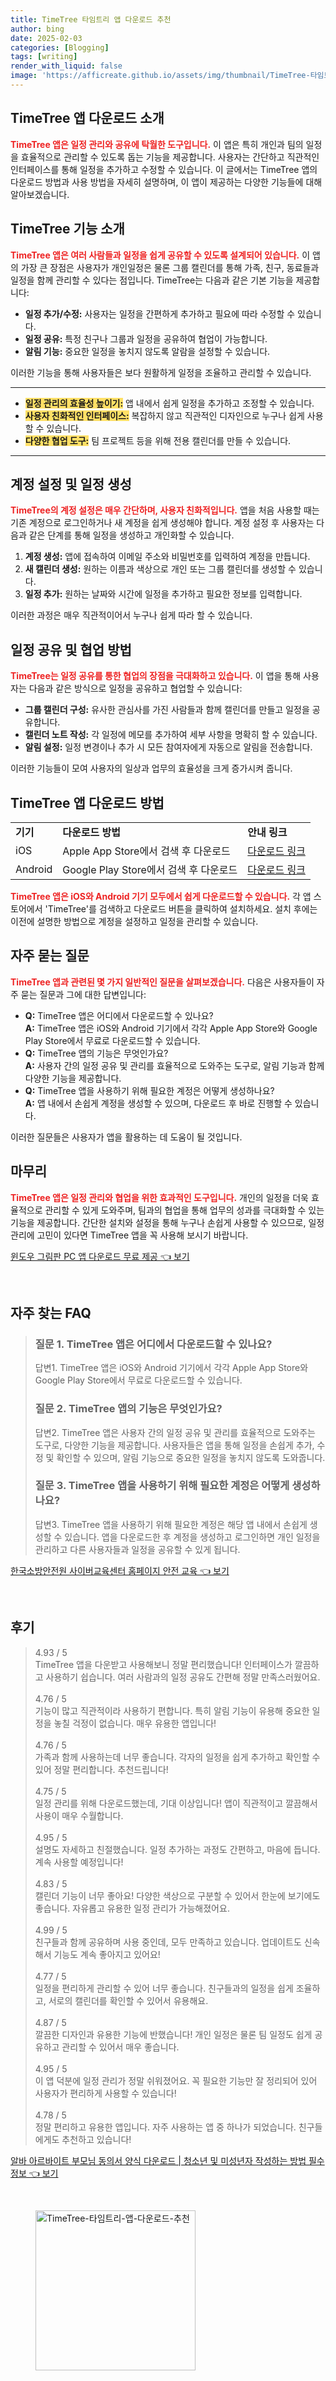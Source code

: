 ```yaml
---
title: TimeTree 타임트리 앱 다운로드 추천
author: bing
date: 2025-02-03
categories: [Blogging]
tags: [writing]
render_with_liquid: false
image: 'https://afficreate.github.io/assets/img/thumbnail/TimeTree-타임트리-앱-다운로드-추천.webp'
---
```



<h2 id='TimeTree앱다운로드소개'>TimeTree 앱 다운로드 소개</h2>

<p><b><span style="color: #ee2323;">TimeTree 앱은 일정 관리와 공유에 탁월한 도구입니다.</span></b> 이 앱은 특히 개인과 팀의 일정을 효율적으로 관리할 수 있도록 돕는 기능을 제공합니다. 사용자는 간단하고 직관적인 인터페이스를 통해 일정을 추가하고 수정할 수 있습니다. 이 글에서는 TimeTree 앱의 다운로드 방법과 사용 방법을 자세히 설명하며, 이 앱이 제공하는 다양한 기능들에 대해 알아보겠습니다. </p>

<h2 id='TimeTree기능소개'>TimeTree 기능 소개</h2>

<p><b><span style="color: #ee2323;">TimeTree 앱은 여러 사람들과 일정을 쉽게 공유할 수 있도록 설계되어 있습니다.</span></b> 이 앱의 가장 큰 장점은 사용자가 개인일정은 물론 그룹 캘린더를 통해 가족, 친구, 동료들과 일정을 함께 관리할 수 있다는 점입니다. TimeTree는 다음과 같은 기본 기능을 제공합니다: 
<ul>
    <li><b>일정 추가/수정:</b> 사용자는 일정을 간편하게 추가하고 필요에 따라 수정할 수 있습니다.</li>
    <li><b>일정 공유:</b> 특정 친구나 그룹과 일정을 공유하여 협업이 가능합니다.</li>
    <li><b>알림 기능:</b> 중요한 일정을 놓치지 않도록 알람을 설정할 수 있습니다.</li>
</ul>
이러한 기능을 통해 사용자들은 보다 원활하게 일정을 조율하고 관리할 수 있습니다.</p>

<hr />

<ul>
    <li><b><span style="background-color: #ffe066;">일정 관리의 효율성 높이기:</span></b> 앱 내에서 쉽게 일정을 추가하고 조정할 수 있습니다.</li>
    <li><b><span style="background-color: #ffe066;">사용자 친화적인 인터페이스:</span></b> 복잡하지 않고 직관적인 디자인으로 누구나 쉽게 사용할 수 있습니다.</li>
    <li><b><span style="background-color: #ffe066;">다양한 협업 도구:</span></b> 팀 프로젝트 등을 위해 전용 캘린더를 만들 수 있습니다.</li>
</ul>

<hr />

<h2 id='계정설정'>계정 설정 및 일정 생성</h2>

<p><b><span style="color: #ee2323;">TimeTree의 계정 설정은 매우 간단하며, 사용자 친화적입니다.</span></b> 앱을 처음 사용할 때는 기존 계정으로 로그인하거나 새 계정을 쉽게 생성해야 합니다. 계정 설정 후 사용자는 다음과 같은 단계를 통해 일정을 생성하고 개인화할 수 있습니다.
<ol>
    <li><b>계정 생성:</b> 앱에 접속하여 이메일 주소와 비밀번호를 입력하여 계정을 만듭니다.</li>
    <li><b>새 캘린더 생성:</b> 원하는 이름과 색상으로 개인 또는 그룹 캘린더를 생성할 수 있습니다.</li>
    <li><b>일정 추가:</b> 원하는 날짜와 시간에 일정을 추가하고 필요한 정보를 입력합니다.</li>
</ol>
이러한 과정은 매우 직관적이어서 누구나 쉽게 따라 할 수 있습니다.</p>

<h2 id='일정공유및협업'>일정 공유 및 협업 방법</h2>

<p><b><span style="color: #ee2323;">TimeTree는 일정 공유를 통한 협업의 장점을 극대화하고 있습니다.</span></b> 이 앱을 통해 사용자는 다음과 같은 방식으로 일정을 공유하고 협업할 수 있습니다:
<ul>
    <li><b>그룹 캘린더 구성:</b> 유사한 관심사를 가진 사람들과 함께 캘린더를 만들고 일정을 공유합니다.</li>
    <li><b>캘린더 노트 작성:</b> 각 일정에 메모를 추가하여 세부 사항을 명확히 할 수 있습니다.</li>
    <li><b>알림 설정:</b> 일정 변경이나 추가 시 모든 참여자에게 자동으로 알림을 전송합니다.</li>
</ul>
이러한 기능들이 모여 사용자의 일상과 업무의 효율성을 크게 증가시켜 줍니다.</p>

<h2 id='다운로드방법'>TimeTree 앱 다운로드 방법</h2>

<table>
    <tr>
        <td><b>기기</b></td>
        <td><b>다운로드 방법</b></td>
        <td><b>안내 링크</b></td>
    </tr>
    <tr>
        <td>iOS</td>
        <td>Apple App Store에서 검색 후 다운로드</td>
        <td><a href="https://apps.apple.com">다운로드 링크</a></td>
    </tr>
    <tr>
        <td>Android</td>
        <td>Google Play Store에서 검색 후 다운로드</td>
        <td><a href="https://play.google.com">다운로드 링크</a></td>
    </tr>
</table>

<p><b><span style="color: #ee2323;">TimeTree 앱은 iOS와 Android 기기 모두에서 쉽게 다운로드할 수 있습니다.</span></b> 각 앱 스토어에서 'TimeTree'를 검색하고 다운로드 버튼을 클릭하여 설치하세요. 설치 후에는 이전에 설명한 방법으로 계정을 설정하고 일정을 관리할 수 있습니다.</p>

<h2 id='자주묻는질문'>자주 묻는 질문</h2>

<p><b><span style="color: #ee2323;">TimeTree 앱과 관련된 몇 가지 일반적인 질문을 살펴보겠습니다.</span></b> 다음은 사용자들이 자주 묻는 질문과 그에 대한 답변입니다: 
<ul>
    <li><b>Q:</b> TimeTree 앱은 어디에서 다운로드할 수 있나요?<br><b>A:</b> TimeTree 앱은 iOS와 Android 기기에서 각각 Apple App Store와 Google Play Store에서 무료로 다운로드할 수 있습니다.</li>
    <li><b>Q:</b> TimeTree 앱의 기능은 무엇인가요?<br><b>A:</b> 사용자 간의 일정 공유 및 관리를 효율적으로 도와주는 도구로, 알림 기능과 함께 다양한 기능을 제공합니다.</li>
    <li><b>Q:</b> TimeTree 앱을 사용하기 위해 필요한 계정은 어떻게 생성하나요?<br><b>A:</b> 앱 내에서 손쉽게 계정을 생성할 수 있으며, 다운로드 후 바로 진행할 수 있습니다.</li>
</ul>
이러한 질문들은 사용자가 앱을 활용하는 데 도움이 될 것입니다.</p>

<h2 id='마무리'>마무리</h2>

<p><b><span style="color: #ee2323;">TimeTree 앱은 일정 관리와 협업을 위한 효과적인 도구입니다.</span></b> 개인의 일정을 더욱 효율적으로 관리할 수 있게 도와주며, 팀과의 협업을 통해 업무의 성과를 극대화할 수 있는 기능을 제공합니다. 간단한 설치와 설정을 통해 누구나 손쉽게 사용할 수 있으므로, 일정 관리에 고민이 있다면 TimeTree 앱을 꼭 사용해 보시기 바랍니다. </p>


<p><a class="click-button" title="윈도우 그림판 PC 앱 다운로드 무료 제공" href="https://afficreate.github.io/posts/%EC%9C%88%EB%8F%84%EC%9A%B0-%EA%B7%B8%EB%A6%BC%ED%8C%90-PC-%EC%95%B1-%EB%8B%A4%EC%9A%B4%EB%A1%9C%EB%93%9C-%EB%AC%B4%EB%A3%8C-%EC%A0%9C%EA%B3%B5/" rel="dofollow">윈도우 그림판 PC 앱 다운로드 무료 제공 👈 보기</a></p><br>
<h2 id='자주_찾는_FAQ'>자주 찾는 FAQ</h2>
<div itemscope="" itemtype="https://schema.org/FAQPage"> 
<blockquote> 
<div itemscope="" itemprop="mainEntity" itemtype="https://schema.org/Question"> 
<h3 itemprop="name">질문 1. TimeTree 앱은 어디에서 다운로드할 수 있나요?</h3> 
<div itemscope="" itemprop="acceptedAnswer" itemtype="https://schema.org/Answer"> 
<span itemprop="text"> 
<p>답변1. TimeTree 앱은 iOS와 Android 기기에서 각각 Apple App Store와 Google Play Store에서 무료로 다운로드할 수 있습니다.</p> 
</span> 
</div> 
</div> 

<div itemscope="" itemprop="mainEntity" itemtype="https://schema.org/Question"> 
<h3 itemprop="name">질문 2. TimeTree 앱의 기능은 무엇인가요?</h3> 
<div itemscope="" itemprop="acceptedAnswer" itemtype="https://schema.org/Answer"> 
<span itemprop="text"> 
<p>답변2. TimeTree 앱은 사용자 간의 일정 공유 및 관리를 효율적으로 도와주는 도구로, 다양한 기능을 제공합니다. 사용자들은 앱을 통해 일정을 손쉽게 추가, 수정 및 확인할 수 있으며, 알림 기능으로 중요한 일정을 놓치지 않도록 도와줍니다.</p> 
</span> 
</div> 
</div> 

<div itemscope="" itemprop="mainEntity" itemtype="https://schema.org/Question"> 
<h3 itemprop="name">질문 3. TimeTree 앱을 사용하기 위해 필요한 계정은 어떻게 생성하나요?</h3> 
<div itemscope="" itemprop="acceptedAnswer" itemtype="https://schema.org/Answer"> 
<span itemprop="text"> 
<p>답변3. TimeTree 앱을 사용하기 위해 필요한 계정은 해당 앱 내에서 손쉽게 생성할 수 있습니다. 앱을 다운로드한 후 계정을 생성하고 로그인하면 개인 일정을 관리하고 다른 사용자들과 일정을 공유할 수 있게 됩니다.</p> 
</span> 
</div> 
</div> 
</blockquote> 
</div>
<p><a class="click-button" title="한국소방안전원 사이버교육센터 홈페이지 안전 교육" href="https://afficreate.github.io/posts/%ED%95%9C%EA%B5%AD%EC%86%8C%EB%B0%A9%EC%95%88%EC%A0%84%EC%9B%90-%EC%82%AC%EC%9D%B4%EB%B2%84%EA%B5%90%EC%9C%A1%EC%84%BC%ED%84%B0-%ED%99%88%ED%8E%98%EC%9D%B4%EC%A7%80-%EC%95%88%EC%A0%84-%EA%B5%90%EC%9C%A1/" rel="dofollow">한국소방안전원 사이버교육센터 홈페이지 안전 교육 👈 보기</a></p><br>
<h2 id='후기'>후기</h2>
<div itemscope itemtype="https://schema.org/Product">
  <blockquote>
  <div itemprop="review" itemscope itemtype="https://schema.org/Review">
      <div itemprop="reviewRating" itemscope itemtype="https://schema.org/Rating"> <span itemprop="ratingValue">4.93</span> / <span itemprop="bestRating">5</span> </div>
      <span itemprop="reviewBody">TimeTree 앱을 다운받고 사용해보니 정말 편리했습니다! 인터페이스가 깔끔하고 사용하기 쉽습니다. 여러 사람과의 일정 공유도 간편해 정말 만족스러웠어요.</span>
  </div>
  <br>
  <div itemprop="review" itemscope itemtype="https://schema.org/Review">
      <div itemprop="reviewRating" itemscope itemtype="https://schema.org/Rating"> <span itemprop="ratingValue">4.76</span> / <span itemprop="bestRating">5</span> </div>
      <span itemprop="reviewBody">기능이 많고 직관적이라 사용하기 편합니다. 특히 알림 기능이 유용해 중요한 일정을 놓칠 걱정이 없습니다. 매우 유용한 앱입니다!</span>
  </div>
  <br>
  <div itemprop="review" itemscope itemtype="https://schema.org/Review">
      <div itemprop="reviewRating" itemscope itemtype="https://schema.org/Rating"> <span itemprop="ratingValue">4.76</span> / <span itemprop="bestRating">5</span> </div>
      <span itemprop="reviewBody">가족과 함께 사용하는데 너무 좋습니다. 각자의 일정을 쉽게 추가하고 확인할 수 있어 정말 편리합니다. 추천드립니다!</span>
  </div>
  <br>
  <div itemprop="review" itemscope itemtype="https://schema.org/Review">
      <div itemprop="reviewRating" itemscope itemtype="https://schema.org/Rating"> <span itemprop="ratingValue">4.75</span> / <span itemprop="bestRating">5</span> </div>
      <span itemprop="reviewBody">일정 관리를 위해 다운로드했는데, 기대 이상입니다! 앱이 직관적이고 깔끔해서 사용이 매우 수월합니다.</span>
  </div>
  <br>
  <div itemprop="review" itemscope itemtype="https://schema.org/Review">
      <div itemprop="reviewRating" itemscope itemtype="https://schema.org/Rating"> <span itemprop="ratingValue">4.95</span> / <span itemprop="bestRating">5</span> </div>
      <span itemprop="reviewBody">설명도 자세하고 친절했습니다. 일정 추가하는 과정도 간편하고, 마음에 듭니다. 계속 사용할 예정입니다!</span>
  </div>
  <br>
  <div itemprop="review" itemscope itemtype="https://schema.org/Review">
      <div itemprop="reviewRating" itemscope itemtype="https://schema.org/Rating"> <span itemprop="ratingValue">4.83</span> / <span itemprop="bestRating">5</span> </div>
      <span itemprop="reviewBody">캘린더 기능이 너무 좋아요! 다양한 색상으로 구분할 수 있어서 한눈에 보기에도 좋습니다. 자유롭고 유용한 일정 관리가 가능해졌어요.</span>
  </div>
  <br>
  <div itemprop="review" itemscope itemtype="https://schema.org/Review">
      <div itemprop="reviewRating" itemscope itemtype="https://schema.org/Rating"> <span itemprop="ratingValue">4.99</span> / <span itemprop="bestRating">5</span> </div>
      <span itemprop="reviewBody">친구들과 함께 공유하며 사용 중인데, 모두 만족하고 있습니다. 업데이트도 신속해서 기능도 계속 좋아지고 있어요!</span>
  </div>
  <br>
  <div itemprop="review" itemscope itemtype="https://schema.org/Review">
      <div itemprop="reviewRating" itemscope itemtype="https://schema.org/Rating"> <span itemprop="ratingValue">4.77</span> / <span itemprop="bestRating">5</span> </div>
      <span itemprop="reviewBody">일정을 편리하게 관리할 수 있어 너무 좋습니다. 친구들과의 일정을 쉽게 조율하고, 서로의 캘린더를 확인할 수 있어서 유용해요.</span>
  </div>
  <br>
  <div itemprop="review" itemscope itemtype="https://schema.org/Review">
      <div itemprop="reviewRating" itemscope itemtype="https://schema.org/Rating"> <span itemprop="ratingValue">4.87</span> / <span itemprop="bestRating">5</span> </div>
      <span itemprop="reviewBody">깔끔한 디자인과 유용한 기능에 반했습니다! 개인 일정은 물론 팀 일정도 쉽게 공유하고 관리할 수 있어서 매우 좋습니다.</span>
  </div>
  <br>
  <div itemprop="review" itemscope itemtype="https://schema.org/Review">
      <div itemprop="reviewRating" itemscope itemtype="https://schema.org/Rating"> <span itemprop="ratingValue">4.95</span> / <span itemprop="bestRating">5</span> </div>
      <span itemprop="reviewBody">이 앱 덕분에 일정 관리가 정말 쉬워졌어요. 꼭 필요한 기능만 잘 정리되어 있어 사용자가 편리하게 사용할 수 있습니다!</span>
  </div>
  <br>
  <div itemprop="review" itemscope itemtype="https://schema.org/Review">
      <div itemprop="reviewRating" itemscope itemtype="https://schema.org/Rating"> <span itemprop="ratingValue">4.78</span> / <span itemprop="bestRating">5</span> </div>
      <span itemprop="reviewBody">정말 편리하고 유용한 앱입니다. 자주 사용하는 앱 중 하나가 되었습니다. 친구들에게도 추천하고 있습니다!</span>
  </div>
  </blockquote>
</div>
<p><a class="click-button" title="알바 아르바이트 부모님 동의서 양식 다운로드 | 청소년 및 미성년자 작성하는 방법 필수 정보" href="https://afficreate.github.io/posts/%EC%95%8C%EB%B0%94-%EC%95%84%EB%A5%B4%EB%B0%94%EC%9D%B4%ED%8A%B8-%EB%B6%80%EB%AA%A8%EB%8B%98-%EB%8F%99%EC%9D%98%EC%84%9C-%EC%96%91%EC%8B%9D-%EB%8B%A4%EC%9A%B4%EB%A1%9C%EB%93%9C-%EC%B2%AD%EC%86%8C%EB%85%84-%EB%B0%8F-%EB%AF%B8%EC%84%B1%EB%85%84%EC%9E%90-%EC%9E%91%EC%84%B1%ED%95%98%EB%8A%94-%EB%B0%A9%EB%B2%95-%ED%95%84%EC%88%98-%EC%A0%95%EB%B3%B4/" rel="dofollow">알바 아르바이트 부모님 동의서 양식 다운로드 | 청소년 및 미성년자 작성하는 방법 필수 정보 👈 보기</a></p><br>
<figure class="image"><img src="https://afficreate.github.io/assets/img/thumbnail/TimeTree-타임트리-앱-다운로드-추천.webp" alt="TimeTree-타임트리-앱-다운로드-추천" width="256" height="256"></figure>